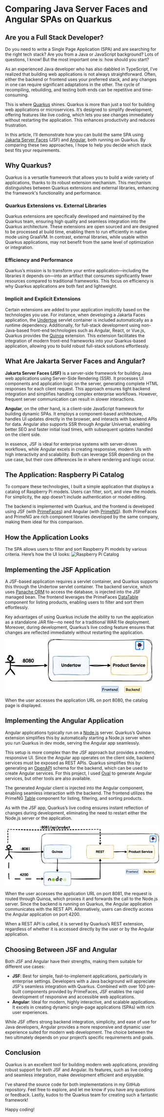 # Comparing Java Server Faces and Angular SPAs on Quarkus

## Are you a Full Stack Developer?
Do you need to write a Single Page Application (SPA) and are searching for the right tech stack? Are you from a Java or JavaScript background? Lots of questions, I know! But the most important one is: how should you start?

As an experienced Java developer who has also dabbled in TypeScript, I’ve realized that building web applications is not always straightforward. Often, either the backend or frontend uses your preferred stack, and any changes in one can require significant adaptations in the other. The cycle of recompiling, rebuilding, and testing both ends can be repetitive and time-consuming.

This is where [Quarkus](https://quarkus.io/) shines. Quarkus is more than just a tool for building web applications or microservices. It’s designed to simplify development, offering features like live coding, which lets you see changes immediately without restarting the application. This enhances productivity and reduces frustration.

In this article, I’ll demonstrate how you can build the same SPA using [Jakarta Server Faces](https://github.com/eclipse-ee4j/mojarra) (JSF) and [Angular](https://angular.dev/), both running on Quarkus. By comparing these two approaches, I hope to help you decide which stack best fits your requirements.

## Why Quarkus?
Quarkus is a versatile framework that allows you to build a wide variety of applications, thanks to its robust extension mechanism. This mechanism distinguishes between Quarkus extensions and external libraries, enhancing the framework's functionality and performance.

### Quarkus Extensions vs. External Libraries
Quarkus extensions are specifically developed and maintained by the Quarkus team, ensuring high quality and seamless integration into the Quarkus architecture. These extensions are open sourced and are designed to be processed at build time, enabling them to run efficiently in native mode using GraalVM. In contrast, external libraries, while usable within Quarkus applications, may not benefit from the same level of optimization or integration.

### Efficiency and Performance
Quarkus’s mission is to transform your entire application—including the libraries it depends on—into an artifact that consumes significantly fewer resources compared to traditional frameworks. This focus on efficiency is why Quarkus applications are both fast and lightweight.

### Implicit and Explicit Extensions
Certain extensions are added to your application implicitly based on the technologies you use. For instance, when developing a Jakarta Faces application, the [Undertow](https://undertow.io/) servlet container is included automatically as a runtime dependency. Additionally, for full-stack development using non-Java-based front-end technologies such as Angular, React, or Vue.js, Quarkus provides the [Quinoa](https://docs.quarkiverse.io/quarkus-quinoa/dev/index.html) extension. This extension facilitates the integration of modern front-end frameworks into your Quarkus-based application, allowing you to build robust full-stack solutions effortlessly.

## What Are Jakarta Server Faces and Angular?
**Jakarta Server Faces (JSF)** is a server-side framework for building Java web applications using Server-Side Rendering (SSR). It processes UI components and application logic on the server, generating complete HTML responses for each client request. This approach ensures tight backend integration and simplifies handling complex enterprise workflows. However, frequent server communication can result in slower interactions.

**Angular**, on the other hand, is a client-side JavaScript framework for building dynamic SPAs. It employs a component-based architecture, handles UI updates directly in the browser, and interacts with backend APIs for data. Angular also supports SSR through Angular Universal, enabling better SEO and faster initial load times, with subsequent updates handled on the client side.

In essence, JSF is ideal for enterprise systems with server-driven workflows, while Angular excels in creating responsive, modern UIs with high interactivity and scalability. Both can leverage SSR depending on the use case, but their core differences lie in where rendering and logic occur.

## The Application: Raspberry Pi Catalog
To compare these technologies, I built a simple application that displays a catalog of Raspberry Pi models. Users can filter, sort, and view the models. For simplicity, the app doesn’t include authentication or model editing.

The backend is implemented with Quarkus, and the frontend is developed using JSF (with [PrimeFaces](https://www.primefaces.org/)) and Angular (with [PrimeNG](https://primeng.org/)). Both PrimeFaces and PrimeNG are rich component libraries developed by the same company, making them ideal for this comparison.

## How the Application Looks
The SPA allows users to filter and sort Raspberry Pi models by various criteria. Here’s how the UI looks:
![Raspberry Pi Catalog](docs/catalog-service.png)

## Implementing the JSF Application
A JSF-based application requires a servlet container, and Quarkus supports this through the Undertow servlet container. The backend service, which uses [Panache ORM](https://quarkus.io/guides/hibernate-orm-panache) to access the database, is injected into the JSF managed bean. The frontend leverages the PrimeFaces [DataTable](https://www.primefaces.org/showcase/ui/data/datatable/basic.xhtml) component for listing products, enabling users to filter and sort them effortlessly.

Key advantages of using Quarkus include the ability to run the application as a standalone JAR file—no need for a traditional WAR file deployment. Moreover, during development, Quarkus’s live coding feature ensures that changes are reflected immediately without restarting the application.

![JSF Application Architecture](docs/catalog-faces.png)

When the user accesses the application URL on port 8080, the catalog page is displayed.

## Implementing the Angular Application
Angular applications typically run on a [Node.js](https://nodejs.org/) server. Quarkus’s Quinoa extension simplifies this by automatically starting a Node.js server when you run Quarkus in dev mode, serving the Angular app seamlessly.

This setup is more complex than the JSF approach but provides a modern, responsive UI. Since the Angular app operates on the client side, backend services must be exposed as REST APIs. Quarkus simplifies this by generating an [OpenAPI](https://www.openapis.org/) schema for the backend, which can be used to create Angular services. For this project, I used [Oval](https://orval.dev/) to generate Angular services, but other tools are also available.

The generated Angular client is injected into the Angular component, enabling seamless interaction with the backend. The frontend utilizes the PrimeNG [Table](https://primeng.org/table) component for listing, filtering, and sorting products.

As with the JSF app, Quarkus’s live coding ensures instant reflection of changes during development, eliminating the need to restart either the Node.js server or the application.

![Angular Application Architecture](docs/catalog-angular.png)

When the user accesses the application URL on port 8081, the request is routed through Quinoa, which proxies it and forwards the call to the Node.js server. Since the backend is running on Quarkus, the Angular application communicates with the REST API. Alternatively, users can directly access the Angular application on port 4200.

When a REST API is called, it is served by Quarkus’s REST extension, regardless of whether it is accessed directly by the user or by the Angular application.

## Choosing Between JSF and Angular
Both JSF and Angular have their strengths, making them suitable for different use cases:
* **JSF**: Best for simple, fast-to-implement applications, particularly in enterprise settings. Developers with a Java background will appreciate JSF's seamless integration with Quarkus. Combined with over 100 pre-built components provided by PrimeFaces, JSF enables the rapid development of responsive and accessible web applications.
* **Angular**: Ideal for modern, highly interactive, and scalable applications. It excels in creating dynamic single-page applications (SPAs) with rich user experiences.

While JSF offers strong backend integration, simplicity, and ease of use for Java developers, Angular provides a more responsive and dynamic user experience suited for modern web development. The choice between the two ultimately depends on your project’s specific requirements and goals.

## Conclusion
Quarkus is an excellent tool for building modern web applications, providing robust support for both JSF and Angular. Its features, such as live coding and seamless integration, make development efficient and enjoyable.

I’ve shared the source code for both implementations in my GitHub repository. Feel free to explore, and let me know if you have any questions or feedback. Lastly, kudos to the Quarkus team for creating such a fantastic framework!

Happy coding!

